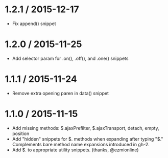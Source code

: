 
1.2.1 / 2015-12-17
==================

  * Fix append() snippet

1.2.0 / 2015-11-25
==================

  * Add selector param for .on(), .off(), and .one() snippets

1.1.1 / 2015-11-24
==================

  * Remove extra opening paren in data() snippet

1.1.0 / 2015-11-15
==================

  * Add missing methods: $.ajaxPrefilter, $.ajaxTransport, detach, empty, position
  * Add "hidden" snippets for $. methods when expanding after typing "$." Complements bare method name expansions introduced in gh-2.
  * Add $. to appropriate utility snippets. (thanks, @ezmionline)
